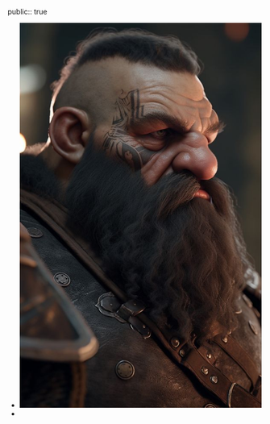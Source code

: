 public:: true

- ![WhatsApp Image 2025-02-23 at 16.00.40.jpeg](../assets/WhatsApp_Image_2025-02-23_at_16.00.40_1740340896070_0.jpeg)
-